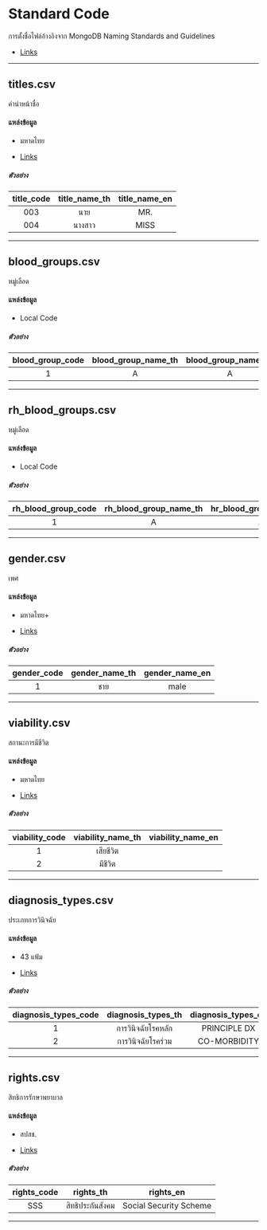 # Standard Code

การตั้งชื่อไฟล์อ้างอิงจาก MongoDB Naming Standards and Guidelines

- [Links](https://www.thecodebuzz.com/mongo-db-naming-conventions-standards-guidelines/#aioseo-mongomongodb-naming-standards-and-guidelines---database-naming)

---
## titles.csv

คำนำหน้าชื่อ

#### แหล่งข้อมูล 

- มหาดไทย

- [Links](http://edw-opendata.moi.go.th/dataset/page/5f11b90b2ef969d0f4f4594c10086ebe0229688d38c9d)

##### ตัวอย่าง
| title_code | title_name_th | title_name_en |
| :--------------: | :-----------------: | :-----------------: |
| 003	           | นาย	             | MR.                 |
| 004	           | นางสาว              | MISS                |

---
## blood_groups.csv

หมู่เลือด

#### แหล่งข้อมูล 

- Local Code

##### ตัวอย่าง
| blood_group_code | blood_group_name_th | blood_group_name_en |
| :--------------: | :-----------------: | :-----------------: |
| 1                | A                   | A                   |

---
## rh_blood_groups.csv

หมู่เลือด

#### แหล่งข้อมูล 

- Local Code

##### ตัวอย่าง
| rh_blood_group_code | rh_blood_group_name_th | hr_blood_group_name_en |
| :-----------------: | :--------------------: | :--------------------: |
| 1                   | A                      | A                      |

---
## gender.csv

เพศ

#### แหล่งข้อมูล

- มหาดไทย+

- [Links](https://data.go.th/dataset/view_gender)

##### ตัวอย่าง
| gender_code | gender_name_th | gender_name_en |
| :---------: | :------------: | :------------: |
| 1           | ชาย            | male           |

---
## viability.csv

สถานะการมีชีวิต

#### แหล่งข้อมูล 

- มหาดไทย

- [Links](https://data.go.th/en/dataset/view_viability)

##### ตัวอย่าง
| viability_code | viability_name_th | viability_name_en |
| :---------: | :------------: | :------------: |
| 1           | เสียชีวิต         |                |
| 2           | มีชีวิต           |                |

---
## diagnosis_types.csv

ประเภทการวินิจฉัย

#### แหล่งข้อมูล 

- 43 แฟ้ม

- [Links](https://drive.google.com/open?id=1o7QU9sNAacfRPpKsG0S1zgVhLOLLdsTk)

##### ตัวอย่าง
| diagnosis_types_code | diagnosis_types_th | diagnosis_types_en |
| :------------------: | :----------------: | :----------------: |
| 1	                   | การวินิจฉัยโรคหลัก	    | PRINCIPLE DX       |
| 2	                   | การวินิจฉัยโรคร่วม      | CO-MORBIDITY       |

---

## rights.csv
สิทธิการรักษาพยาบาล

#### แหล่งข้อมูล 

- สปสช.

- [Links](https://www.nhso.go.th/downloads/64)

##### ตัวอย่าง
| rights_code |  rights_th |  rights_en  |
| :---------: | :----------: | :---------: |
| SSS	      | สิทธิประกันสังคม | Social Security Scheme|

---




